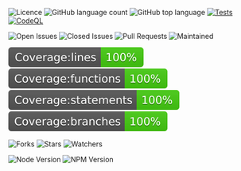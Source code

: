 
![Licence](https://img.shields.io/github/license/decaf-ts/ts-multi-module-workspace.svg?style=plastic)
![GitHub language count](https://img.shields.io/github/languages/count/decaf-ts/ts-multi-module-workspace?style=plastic)
![GitHub top language](https://img.shields.io/github/languages/top/decaf-ts/ts-multi-module-workspace?style=plastic)
[![Tests](https://github.com/decaf-ts/ts-multi-module-workspace/actions/workflows/jest-test.yaml/badge.svg)](http://www.pdmfc.com)
[![CodeQL](https://github.com/starnowski/posmulten/workflows/CodeQL/badge.svg)](https://github.com/decaf-ts/ts-multi-module-workspace/actions?query=workflow%3ACodeQL)

![Open Issues](https://img.shields.io/github/issues/decaf-ts/ts-multi-module-workspace.svg)
![Closed Issues](https://img.shields.io/github/issues-closed/decaf-ts/ts-multi-module-workspace.svg)
![Pull Requests](https://img.shields.io/github/issues-pr-closed/decaf-ts/ts-multi-module-workspace.svg)
![Maintained](https://img.shields.io/badge/Maintained%3F-yes-green.svg)

![Line Coverage](workdocs/badges/badge-lines.svg)
![Function Coverage](workdocs/badges/badge-functions.svg)
![Statement Coverage](workdocs/badges/badge-statements.svg)
![Branch Coverage](workdocs/badges/badge-branches.svg)


![Forks](https://img.shields.io/github/forks/decaf-ts/ts-multi-module-workspace.svg)
![Stars](https://img.shields.io/github/stars/decaf-ts/ts-multi-module-workspace.svg)
![Watchers](https://img.shields.io/github/watchers/decaf-ts/ts-multi-module-workspace.svg)

![Node Version](https://img.shields.io/badge/dynamic/json.svg?url=https%3A%2F%2Fraw.githubusercontent.com%2Fbadges%2Fshields%2Fmaster%2Fpackage.json&label=Node&query=$.engines.node&colorB=blue)
![NPM Version](https://img.shields.io/badge/dynamic/json.svg?url=https%3A%2F%2Fraw.githubusercontent.com%2Fbadges%2Fshields%2Fmaster%2Fpackage.json&label=NPM&query=$.engines.npm&colorB=purple)
